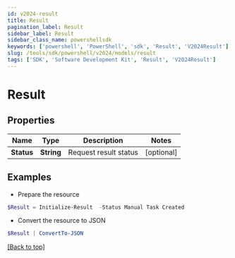 ```yaml
---
id: v2024-result
title: Result
pagination_label: Result
sidebar_label: Result
sidebar_class_name: powershellsdk
keywords: ['powershell', 'PowerShell', 'sdk', 'Result', 'V2024Result'] 
slug: /tools/sdk/powershell/v2024/models/result
tags: ['SDK', 'Software Development Kit', 'Result', 'V2024Result']
---
```



# Result

## Properties

Name | Type | Description | Notes
------------ | ------------- | ------------- | -------------
**Status** | **String** | Request result status | [optional] 

## Examples

- Prepare the resource
```powershell
$Result = Initialize-Result  -Status Manual Task Created
```

- Convert the resource to JSON
```powershell
$Result | ConvertTo-JSON
```


[[Back to top]](#) 

